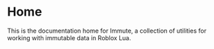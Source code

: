 # Home
This is the documentation home for Immute, a collection of utilities for working with immutable data in Roblox Lua.